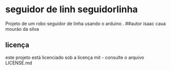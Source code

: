 # seguidor de linh seguidorlinha
Projeto de um robo seguidor de linha usando o arduino .
##autor
isaac caua mourão da silva
## licença
este projeto está licenciado sob a licença mit - consulte o arquivo LICENSE.md
